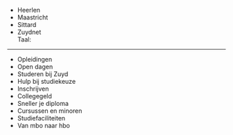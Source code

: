 * Heerlen
* Maastricht
* Sittard
* Zuydnet  
Taal:  
*   *   *  
* Opleidingen
* Open dagen
* Studeren bij Zuyd
* Hulp bij studiekeuze
* Inschrijven
* Collegegeld
* Sneller je diploma
* Cursussen en minoren
* Studiefaciliteiten
* Van mbo naar hbo
